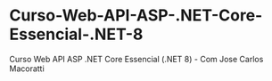 # Curso-Web-API-ASP-.NET-Core-Essencial-.NET-8
Curso Web API ASP .NET Core Essencial (.NET 8) - Com Jose Carlos Macoratti
